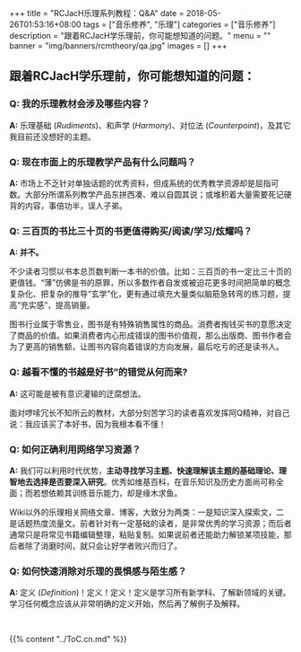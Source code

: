 +++
title = "RCJacH乐理系列教程：Q&A"
date = 2018-05-26T01:53:16+08:00
tags = ["音乐修养", "乐理"]
categories = ["音乐修养"]
description = "跟着RCJacH学乐理前，你可能想知道的问题。"
menu = ""
banner = "img/banners/rcmtheory/qa.jpg"
images = []
+++

## 跟着RCJacH学乐理前，你可能想知道的问题：
### Q: 我的乐理教材会涉及哪些内容？

**A:** 乐理基础 (*Rudiments*)、和声学 (*Harmony*)、对位法 (*Counterpoint*)，及其它我目前还没想好的主题。

### Q: 现在市面上的乐理教学产品有什么问题吗？

**A:** 市场上不乏针对单独话题的优秀资料，但成系统的优秀教学资源却是屈指可数。大部分所谓系列教学产品东拼西凑、难以自圆其说；或堆积着大量需要死记硬背的内容，事倍功半，误人子弟。

### Q: 三百页的书比三十页的书更值得购买/阅读/学习/炫耀吗？

**A: 并不。**

不少读者习惯以书本总页数判断一本书的价值。比如：三百页的书一定比三十页的更值钱。“薄”仿佛是书的原罪，所以多数作者自发或被迫花更多时间把简单的概念复杂化、把复杂的推导“玄学”化，更有通过填充大量类似脑筋急转弯的练习题，提高“充实感”，提高销量。

图书行业属于零售业，图书是有特殊销售属性的商品。消费者掏钱买书的意愿决定了商品的价值。如果消费者内心形成错误的图书价值观，那么出版商、图书作者会为了更高的销售额，让图书内容向着错误的方向发展，最后吃亏的还是读书人。

### Q: 越看不懂的书越是好书”的错觉从何而来?

**A:** 这可能是被有意识灌输的迂腐想法。

面对啰嗦冗长不知所云的教材，大部分刻苦学习的读者喜欢发挥阿Q精神，对自己说：我应该买了本好书，因为我根本看不懂！

### Q: 如何正确利用网络学习资源？

**A:** 我们可以利用时代优势，**主动寻找学习主题、快速理解该主题的基础理论、理智地去选择是否要深入研究**。优秀如维基百科，在音乐知识及历史方面尚可称全面；而若想依赖其训练音乐能力，却是缘木求鱼。

Wiki以外的乐理相关网络文章、博客，大致分为两类：一是知识深入探索文，二是话题热度流量文。前者针对有一定基础的读者，是非常优秀的学习资源；而后者通常只是将常见书籍编辑整理，粘贴复制。如果说前者还能助力解锁某项技能，那后者除了消磨时间，就只会让好学者败兴而归了。

### Q: 如何快速消除对乐理的畏惧感与陌生感？

**A:** 定义 (*Definition*)！定义！定义！定义是学习所有新学科、了解新领域的关键。学习任何概念应该从非常明确的定义开始，然后再了解例子及解释。

<br>

{{% content "../ToC.cn.md" %}}
